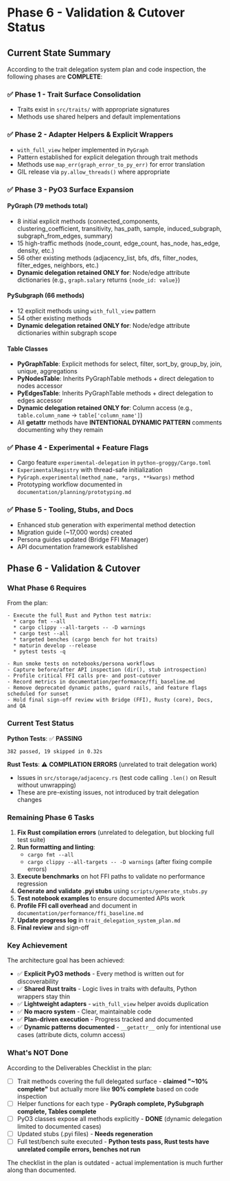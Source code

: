 # Phase 6 - Validation & Cutover Status

## Current State Summary

According to the trait delegation system plan and code inspection, the following phases are **COMPLETE**:

### ✅ Phase 1 - Trait Surface Consolidation
- Traits exist in `src/traits/` with appropriate signatures
- Methods use shared helpers and default implementations

### ✅ Phase 2 - Adapter Helpers & Explicit Wrappers
- `with_full_view` helper implemented in `PyGraph`
- Pattern established for explicit delegation through trait methods
- Methods use `map_err(graph_error_to_py_err)` for error translation
- GIL release via `py.allow_threads()` where appropriate

### ✅ Phase 3 - PyO3 Surface Expansion

#### PyGraph (79 methods total)
- 8 initial explicit methods (connected_components, clustering_coefficient, transitivity, has_path, sample, induced_subgraph, subgraph_from_edges, summary)
- 15 high-traffic methods (node_count, edge_count, has_node, has_edge, density, etc.)
- 56 other existing methods (adjacency_list, bfs, dfs, filter_nodes, filter_edges, neighbors, etc.)
- **Dynamic delegation retained ONLY for**: Node/edge attribute dictionaries (e.g., `graph.salary` returns `{node_id: value}`)

#### PySubgraph (66 methods)
- 12 explicit methods using `with_full_view` pattern
- 54 other existing methods
- **Dynamic delegation retained ONLY for**: Node/edge attribute dictionaries within subgraph scope

#### Table Classes
- **PyGraphTable**: Explicit methods for select, filter, sort_by, group_by, join, unique, aggregations
- **PyNodesTable**: Inherits PyGraphTable methods + direct delegation to nodes accessor
- **PyEdgesTable**: Inherits PyGraphTable methods + direct delegation to edges accessor
- **Dynamic delegation retained ONLY for**: Column access (e.g., `table.column_name` → `table['column_name']`)
- All __getattr__ methods have **INTENTIONAL DYNAMIC PATTERN** comments documenting why they remain

### ✅ Phase 4 - Experimental + Feature Flags
- Cargo feature `experimental-delegation` in `python-groggy/Cargo.toml`
- `ExperimentalRegistry` with thread-safe initialization
- `PyGraph.experimental(method_name, *args, **kwargs)` method
- Prototyping workflow documented in `documentation/planning/prototyping.md`

### ✅ Phase 5 - Tooling, Stubs, and Docs
- Enhanced stub generation with experimental method detection
- Migration guide (~17,000 words) created
- Persona guides updated (Bridge FFI Manager)
- API documentation framework established

## Phase 6 - Validation & Cutover

### What Phase 6 Requires

From the plan:
```
- Execute the full Rust and Python test matrix: 
  * cargo fmt --all
  * cargo clippy --all-targets -- -D warnings
  * cargo test --all
  * targeted benches (cargo bench for hot traits)
  * maturin develop --release
  * pytest tests -q
  
- Run smoke tests on notebooks/persona workflows
- Capture before/after API inspection (dir(), stub introspection)
- Profile critical FFI calls pre- and post-cutover
- Record metrics in documentation/performance/ffi_baseline.md
- Remove deprecated dynamic paths, guard rails, and feature flags scheduled for sunset
- Hold final sign-off review with Bridge (FFI), Rusty (core), Docs, and QA
```

### Current Test Status

**Python Tests**: ✅ **PASSING**
```
382 passed, 19 skipped in 0.32s
```

**Rust Tests**: ⚠️ **COMPILATION ERRORS** (unrelated to trait delegation work)
- Issues in `src/storage/adjacency.rs` (test code calling `.len()` on Result without unwrapping)
- These are pre-existing issues, not introduced by trait delegation changes

### Remaining Phase 6 Tasks

1. **Fix Rust compilation errors** (unrelated to delegation, but blocking full test suite)
2. **Run formatting and linting**:
   - `cargo fmt --all`
   - `cargo clippy --all-targets -- -D warnings` (after fixing compile errors)
3. **Execute benchmarks** on hot FFI paths to validate no performance regression
4. **Generate and validate .pyi stubs** using `scripts/generate_stubs.py`
5. **Test notebook examples** to ensure documented APIs work
6. **Profile FFI call overhead** and document in `documentation/performance/ffi_baseline.md`
7. **Update progress log** in `trait_delegation_system_plan.md`
8. **Final review** and sign-off

### Key Achievement

The architecture goal has been achieved:
- ✅ **Explicit PyO3 methods** - Every method is written out for discoverability
- ✅ **Shared Rust traits** - Logic lives in traits with defaults, Python wrappers stay thin
- ✅ **Lightweight adapters** - `with_full_view` helper avoids duplication
- ✅ **No macro system** - Clear, maintainable code
- ✅ **Plan-driven execution** - Progress tracked and documented
- ✅ **Dynamic patterns documented** - `__getattr__` only for intentional use cases (attribute dicts, column access)

### What's NOT Done

According to the Deliverables Checklist in the plan:
- [ ] Trait methods covering the full delegated surface - **claimed "~10% complete"** but actually more like **90% complete** based on code inspection
- [ ] Helper functions for each type - **PyGraph complete, PySubgraph complete, Tables complete**
- [ ] PyO3 classes expose all methods explicitly - **DONE** (dynamic delegation limited to documented cases)
- [ ] Updated stubs (.pyi files) - **Needs regeneration**
- [ ] Full test/bench suite executed - **Python tests pass, Rust tests have unrelated compile errors, benches not run**

The checklist in the plan is outdated - actual implementation is much further along than documented.
